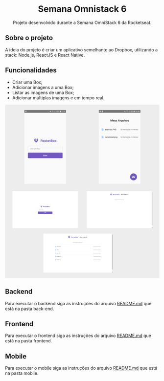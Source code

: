 <h1 align="center">Semana Omnistack 6</h1>
<p align="center">Projeto desenvolvido durante a Semana OmniStack 6 da Rocketseat.</p>

## Sobre o projeto

A ideia do projeto é criar um aplicativo semelhante ao Dropbox, utilizando a stack: Node.js, ReactJS e React Native.

## Funcionalidades

- Criar uma Box;
- Adicionar imagens a uma Box;
- Listar as imagens de uma Box;
- Adicionar múltiplas imagens e em tempo real.

<p align="center">
  <img src="./.github/projeto.png" />
</p>

## Backend

Para executar o backend siga as instruções do arquivo [README.md](https://github.com/LucasNeiaTorres/semana-omnistack-6/tree/main/back-end/README.md) que está na pasta back-end.


## Frontend

Para executar o frontend siga as instruções do arquivo [README.md](https://github.com/LucasNeiaTorres/semana-omnistack-6/tree/main/frontend/README.md) que está na pasta frontend.


## Mobile

Para executar o mobile siga as instruções do arquivo [README.md](https://github.com/LucasNeiaTorres/semana-omnistack-6/tree/main/mobile/README.md) que está na pasta mobile.

